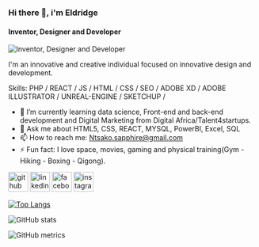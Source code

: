 ### Hi there 👋, i'm Eldridge
#### Inventor, Designer and Developer
![Inventor, Designer and Developer](https://pbs.twimg.com/profile_banners/1400257876107661313/1718176088/1080x360)

I'm an innovative and creative individual focused on innovative design and development.

Skills: PHP / REACT / JS / HTML / CSS / SEO / ADOBE XD / ADOBE ILLUSTRATOR / UNREAL-ENGINE / SKETCHUP / 

- 🌱 I’m currently learning data science, Front-end and back-end development and Digital Marketing from Digital Africa/Talent4startups. 
- 💬 Ask me about HTML5, CSS, REACT, MYSQL, PowerBI, Excel, SQL 
- 📫 How to reach me:  Ntsako.sapphire@gmail.com 
- ⚡ Fun fact: I love space, movies, gaming and physical training(Gym - Hiking - Boxing - Qigong). 


[<img src='https://cdn.jsdelivr.net/npm/simple-icons@3.0.1/icons/github.svg' alt='github' height='40'>](https://github.com/SAGEKING23)  [<img src='https://cdn.jsdelivr.net/npm/simple-icons@3.0.1/icons/linkedin.svg' alt='linkedin' height='40'>](https://www.linkedin.com/in/eldridge-baloyi-90ba54218/)  [<img src='https://cdn.jsdelivr.net/npm/simple-icons@3.0.1/icons/facebook.svg' alt='facebook' height='40'>](https://www.facebook.com/sageking.jin)  [<img src='https://cdn.jsdelivr.net/npm/simple-icons@3.0.1/icons/instagram.svg' alt='instagram' height='40'>](https://www.instagram.com/sage_king_jin/)  

[![Top Langs](https://github-readme-stats.vercel.app/api/top-langs/?username=SAGEKING23)](https://github.com/anuraghazra/github-readme-stats)

![GitHub stats](https://github-readme-stats.vercel.app/api?username=SAGEKING23&show_icons=true&count_private=true)  

![GitHub metrics](https://metrics.lecoq.io/SAGEKING23)  

